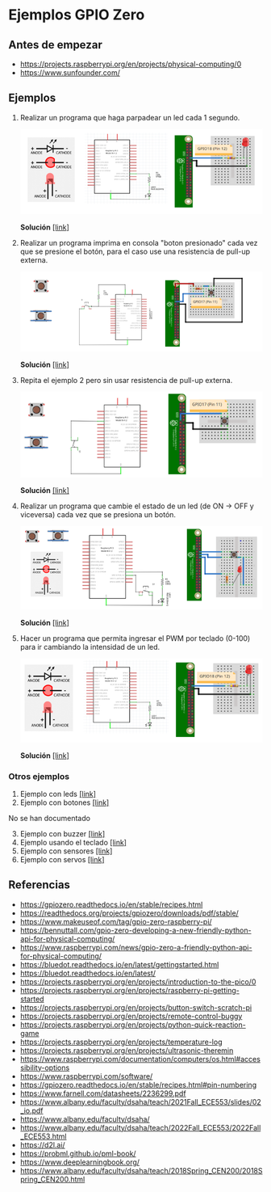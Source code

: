 # Ejemplos GPIO Zero

## Antes de empezar

* https://projects.raspberrypi.org/en/projects/physical-computing/0
* https://www.sunfounder.com/

## Ejemplos

1. Realizar un programa que haga parpadear un led cada 1 segundo. 
   
   <p align = "center">
   <img src = "example1_gpio.png">
   </p>

   **Solución** [[link]](gpio-zero_example1/README.md)

2. Realizar un programa imprima en consola "boton presionado" cada vez que se presione el botón, para el caso use una resistencia de pull-up externa. 
   
   <p align = "center">
   <img src = "example2_gpio.png">
   </p>

   **Solución** [[link]](gpio-zero_example2/README.md)

3. Repita el ejemplo 2 pero sin usar resistencia de pull-up externa.
   
   <p align = "center">
   <img src = "example3_gpio.png">
   </p>

   **Solución** [[link]](gpio-zero_example3/README.md)

4. Realizar un programa que cambie el estado de un led (de ON → OFF y viceversa) cada vez que se presiona un botón. 
   
   <p align = "center">
   <img src = "example4_gpio.png">
   </p>

   **Solución** [[link]](gpio-zero_example4/README.md)

5. Hacer un programa que permita ingresar el PWM por teclado (0-100) para ir cambiando la intensidad de un led.

   <p align = "center">
   <img src = "example5_gpio.png">
   </p> 

   **Solución** [[link]](gpio-zero_example5/README.md)

### Otros ejemplos

1. Ejemplo con leds [[link]](gpio-zero_example_leds/)
2. Ejemplo con botones [[link]](gpio-zero_example_buttons/)

No se han documentado

3. Ejemplo con buzzer [[link]](gpio-zero_example_buzzer/)
4. Ejemplo usando el teclado [[link]](gpio-zero_example_keyboard/)
5.  Ejemplo con sensores [[link]](gpio-zero_example_sensors/)
6.  Ejemplo con servos [[link]](gpio-zero_example_servos/)

## Referencias

* https://gpiozero.readthedocs.io/en/stable/recipes.html
* https://readthedocs.org/projects/gpiozero/downloads/pdf/stable/
* https://www.makeuseof.com/tag/gpio-zero-raspberry-pi/
* https://bennuttall.com/gpio-zero-developing-a-new-friendly-python-api-for-physical-computing/
* https://www.raspberrypi.com/news/gpio-zero-a-friendly-python-api-for-physical-computing/
* https://bluedot.readthedocs.io/en/latest/gettingstarted.html
* https://bluedot.readthedocs.io/en/latest/
* https://projects.raspberrypi.org/en/projects/introduction-to-the-pico/0
* https://projects.raspberrypi.org/en/projects/raspberry-pi-getting-started
* https://projects.raspberrypi.org/en/projects/button-switch-scratch-pi
* https://projects.raspberrypi.org/en/projects/remote-control-buggy
* https://projects.raspberrypi.org/en/projects/python-quick-reaction-game
* https://projects.raspberrypi.org/en/projects/temperature-log
* https://projects.raspberrypi.org/en/projects/ultrasonic-theremin
* https://www.raspberrypi.com/documentation/computers/os.html#accessibility-options
* https://www.raspberrypi.com/software/
* https://gpiozero.readthedocs.io/en/stable/recipes.html#pin-numbering
* https://www.farnell.com/datasheets/2236299.pdf
* https://www.albany.edu/faculty/dsaha/teach/2021Fall_ECE553/slides/02_io.pdf
* https://www.albany.edu/faculty/dsaha/
* https://www.albany.edu/faculty/dsaha/teach/2022Fall_ECE553/2022Fall_ECE553.html
* https://d2l.ai/
* https://probml.github.io/pml-book/
* https://www.deeplearningbook.org/
* https://www.albany.edu/faculty/dsaha/teach/2018Spring_CEN200/2018Spring_CEN200.html